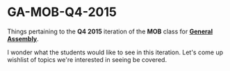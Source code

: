 # GA-MOB-Q4-2015

Things pertaining to the **Q4 2015** iteration of the **MOB** class for [**General Assembly**](https://generalassemb.ly).

I wonder what the students would like to see in this iteration.
Let's come up wishlist of topics we're interested in seeing be covered.
